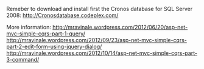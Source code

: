 Remeber to download and install first the Cronos database for SQL Server 2008: http://Cronosdatabase.codeplex.com/

More information: 
http://mravinale.wordpress.com/2012/06/20/asp-net-mvc-simple-cqrs-part-1-query/
http://mravinale.wordpress.com/2012/09/23/asp-net-mvc-simple-cqrs-part-2-edit-form-using-jquery-dialog/
http://mravinale.wordpress.com/2012/10/14/asp-net-mvc-simple-cqrs-part-3-command/